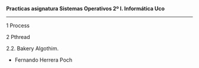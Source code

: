 **Practicas asignatura Sistemas Operativos 2º I. Informática Uco**

***

1 Process

2 Pthread

2.2. Bakery Algothim. 



* Fernando Herrera Poch
